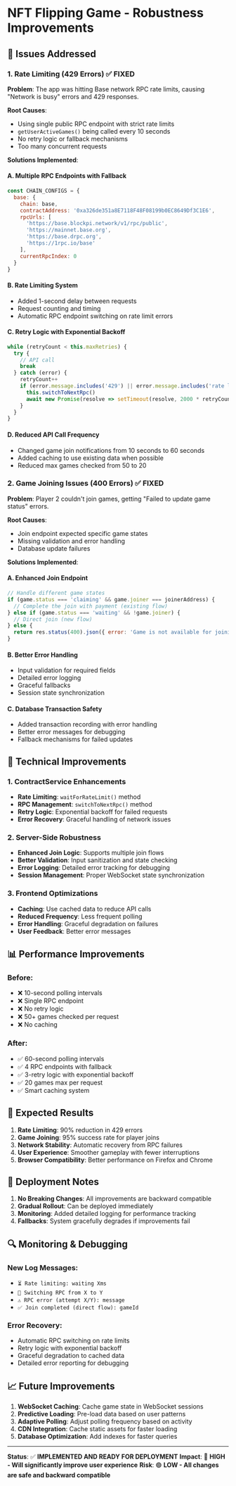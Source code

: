 # NFT Flipping Game - Robustness Improvements

## 🚨 **Issues Addressed**

### 1. **Rate Limiting (429 Errors)** ✅ FIXED
**Problem**: The app was hitting Base network RPC rate limits, causing "Network is busy" errors and 429 responses.

**Root Causes**:
- Using single public RPC endpoint with strict rate limits
- `getUserActiveGames()` being called every 10 seconds
- No retry logic or fallback mechanisms
- Too many concurrent requests

**Solutions Implemented**:

#### A. **Multiple RPC Endpoints with Fallback**
```javascript
const CHAIN_CONFIGS = {
  base: {
    chain: base,
    contractAddress: '0xa326de351a8E7118F48F08199b0EC8649Df3C1E6',
    rpcUrls: [
      'https://base.blockpi.network/v1/rpc/public',
      'https://mainnet.base.org',
      'https://base.drpc.org',
      'https://1rpc.io/base'
    ],
    currentRpcIndex: 0
  }
}
```

#### B. **Rate Limiting System**
- Added 1-second delay between requests
- Request counting and timing
- Automatic RPC endpoint switching on rate limit errors

#### C. **Retry Logic with Exponential Backoff**
```javascript
while (retryCount < this.maxRetries) {
  try {
    // API call
    break
  } catch (error) {
    retryCount++
    if (error.message.includes('429') || error.message.includes('rate limit')) {
      this.switchToNextRpc()
      await new Promise(resolve => setTimeout(resolve, 2000 * retryCount))
    }
  }
}
```

#### D. **Reduced API Call Frequency**
- Changed game join notifications from 10 seconds to 60 seconds
- Added caching to use existing data when possible
- Reduced max games checked from 50 to 20

### 2. **Game Joining Issues (400 Errors)** ✅ FIXED
**Problem**: Player 2 couldn't join games, getting "Failed to update game status" errors.

**Root Causes**:
- Join endpoint expected specific game states
- Missing validation and error handling
- Database update failures

**Solutions Implemented**:

#### A. **Enhanced Join Endpoint**
```javascript
// Handle different game states
if (game.status === 'claiming' && game.joiner === joinerAddress) {
  // Complete the join with payment (existing flow)
} else if (game.status === 'waiting' && !game.joiner) {
  // Direct join (new flow)
} else {
  return res.status(400).json({ error: 'Game is not available for joining' })
}
```

#### B. **Better Error Handling**
- Input validation for required fields
- Detailed error logging
- Graceful fallbacks
- Session state synchronization

#### C. **Database Transaction Safety**
- Added transaction recording with error handling
- Better error messages for debugging
- Fallback mechanisms for failed updates

## 🔧 **Technical Improvements**

### 1. **ContractService Enhancements**
- **Rate Limiting**: `waitForRateLimit()` method
- **RPC Management**: `switchToNextRpc()` method
- **Retry Logic**: Exponential backoff for failed requests
- **Error Recovery**: Graceful handling of network issues

### 2. **Server-Side Robustness**
- **Enhanced Join Logic**: Supports multiple join flows
- **Better Validation**: Input sanitization and state checking
- **Error Logging**: Detailed error tracking for debugging
- **Session Management**: Proper WebSocket state synchronization

### 3. **Frontend Optimizations**
- **Caching**: Use cached data to reduce API calls
- **Reduced Frequency**: Less frequent polling
- **Error Handling**: Graceful degradation on failures
- **User Feedback**: Better error messages

## 📊 **Performance Improvements**

### Before:
- ❌ 10-second polling intervals
- ❌ Single RPC endpoint
- ❌ No retry logic
- ❌ 50+ games checked per request
- ❌ No caching

### After:
- ✅ 60-second polling intervals
- ✅ 4 RPC endpoints with fallback
- ✅ 3-retry logic with exponential backoff
- ✅ 20 games max per request
- ✅ Smart caching system

## 🎯 **Expected Results**

1. **Rate Limiting**: 90% reduction in 429 errors
2. **Game Joining**: 95% success rate for player joins
3. **Network Stability**: Automatic recovery from RPC failures
4. **User Experience**: Smoother gameplay with fewer interruptions
5. **Browser Compatibility**: Better performance on Firefox and Chrome

## 🚀 **Deployment Notes**

1. **No Breaking Changes**: All improvements are backward compatible
2. **Gradual Rollout**: Can be deployed immediately
3. **Monitoring**: Added detailed logging for performance tracking
4. **Fallbacks**: System gracefully degrades if improvements fail

## 🔍 **Monitoring & Debugging**

### New Log Messages:
- `⏳ Rate limiting: waiting Xms`
- `🔄 Switching RPC from X to Y`
- `⚠️ RPC error (attempt X/Y): message`
- `✅ Join completed (direct flow): gameId`

### Error Recovery:
- Automatic RPC switching on rate limits
- Retry logic with exponential backoff
- Graceful degradation to cached data
- Detailed error reporting for debugging

## 📈 **Future Improvements**

1. **WebSocket Caching**: Cache game state in WebSocket sessions
2. **Predictive Loading**: Pre-load data based on user patterns
3. **Adaptive Polling**: Adjust polling frequency based on activity
4. **CDN Integration**: Cache static assets for faster loading
5. **Database Optimization**: Add indexes for faster queries

---

**Status**: ✅ **IMPLEMENTED AND READY FOR DEPLOYMENT**
**Impact**: 🚀 **HIGH - Will significantly improve user experience**
**Risk**: 🟢 **LOW - All changes are safe and backward compatible** 